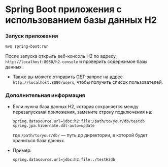 # Spring Boot приложения с использованием базы данных H2

### Запуск приложения

```bash
mvn spring-boot:run
```

После запуска открыть веб-консоль H2 по адресу `http://localhost:8080/h2-console` и проверить содержимое базы данных.
- Также вы можете отправить GET-запрос на адрес `http://localhost:8080/users`, чтобы получить список пользователей.

### Дополнительная информация

- Если нужна база данных H2, которая сохраняется между перезапусками приложения, замените строку подключения на:

  ```properties
  spring.datasource.url=jdbc:h2:file:/path/to/your/db/testdb
  spring.jpa.hibernate.ddl-auto=update
  ```
  где `/path/to/your/db/` — путь до директории, в которой будет храниться база данных.

- Пример:
  ```properties
  spring.datasource.url=jdbc:h2:file:./testH2db
  ```

